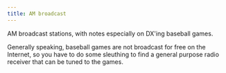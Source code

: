 ```yaml
---
title: AM broadcast
---
```

AM broadcast stations, with notes especially on DX'ing
baseball games.

Generally speaking, baseball games are
not broadcast for free on the Internet, so you have to
do some sleuthing to find a general purpose radio receiver
that can be tuned to the games.


